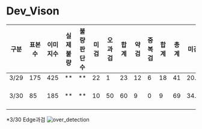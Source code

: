 # Dev_Vison
|구분|표본수|이미지수|실제불량|불량판단수|미검|오과검|합계|약검|중복검|합계|총계|미검|검출률|정확도|비고|
|-|-|-|-|-|-|-|-|-|-|-|-|-|-|-|-|
|3/29|175|425|**|**|22|1|23|12|6|18|41|20.5|88.3%|95.3%||
|3/30|85|185|**|**|10|50|60|9|0|9|69|34.5|59.4%|83.8%|Edge 과검(48)|

*3/30 Edge과검
![over_detection](https://user-images.githubusercontent.com/24608378/112963615-8484be00-9182-11eb-9c8f-a03dfd522e2c.png)
